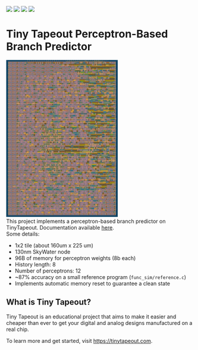 ![](../../workflows/gds/badge.svg) ![](../../workflows/docs/badge.svg) ![](../../workflows/test/badge.svg) ![](../../workflows/fpga/badge.svg)

# Tiny Tapeout Perceptron-Based Branch Predictor
<img src="docs/render.png" width="300" alt="chip"> \
This project implements a perceptron-based branch predictor on TinyTapeout. Documentation available [here](docs/info.md). \
Some details:
* 1x2 tile (about 160um x 225 um)
* 130nm SkyWater node
* 96B of memory for perceptron weights (8b each)
* History length: 8
* Number of perceptrons: 12
* ~87% accuracy on a small reference program (`func_sim/reference.c`)
* Implements automatic memory reset to guarantee a clean state

## What is Tiny Tapeout?
Tiny Tapeout is an educational project that aims to make it easier and cheaper than ever to get your digital and analog designs manufactured on a real chip.

To learn more and get started, visit https://tinytapeout.com.
